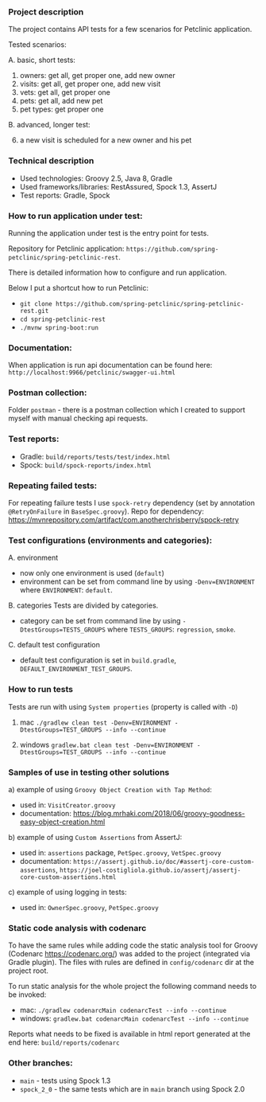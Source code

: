 ### Project description

The project contains API tests for a few scenarios for Petclinic application.

Tested scenarios:

A. basic, short tests:

1) owners: get all, get proper one, add new owner
2) visits: get all, get proper one, add new visit
3) vets: get all, get proper one
4) pets: get all, add new pet
5) pet types: get proper one

B. advanced, longer test:

6) a new visit is scheduled for a new owner and his pet

### Technical description

- Used technologies: Groovy 2.5, Java 8, Gradle
- Used frameworks/libraries: RestAssured, Spock 1.3, AssertJ
- Test reports: Gradle, Spock

### How to run application under test:

Running the application under test is the entry point for tests.

Repository for Petclinic application:
`https://github.com/spring-petclinic/spring-petclinic-rest`.

There is detailed information how to configure and run application.

Below I put a shortcut how to run Petclinic:

- `git clone https://github.com/spring-petclinic/spring-petclinic-rest.git`
- `cd spring-petclinic-rest`
- `./mvnw spring-boot:run`

### Documentation:

When application is run api documentation can be found here:
`http://localhost:9966/petclinic/swagger-ui.html`

### Postman collection:

Folder `postman` - there is a postman collection which I created to support myself with manual checking api requests.

### Test reports:

- Gradle: `build/reports/tests/test/index.html`
- Spock: `build/spock-reports/index.html`

### Repeating failed tests:

For repeating failure tests I use `spock-retry` dependency (set by annotation `@RetryOnFailure` in `BaseSpec.groovy`).
Repo for dependency: https://mvnrepository.com/artifact/com.anotherchrisberry/spock-retry

### Test configurations (environments and categories):

A. environment

- now only one environment is used (`default`)
- environment can be set from command line by using `-Denv=ENVIRONMENT`
  where `ENVIRONMENT`: `default`.

B. categories Tests are divided by categories.

- category can be set from command line by using `-DtestGroups=TESTS_GROUPS`
  where `TESTS_GROUPS`: `regression`, `smoke`.

C. default test configuration

- default test configuration is set in `build.gradle`, `DEFAULT_ENVIRONMENT_TEST_GROUPS`.

### How to run tests

Tests are run with using `System properties` (property is called with `-D`)

1) mac
   `./gradlew clean test -Denv=ENVIRONMENT -DtestGroups=TEST_GROUPS --info --continue`

2) windows
   `gradlew.bat clean test -Denv=ENVIRONMENT -DtestGroups=TEST_GROUPS --info --continue`

### Samples of use in testing other solutions

a) example of using `Groovy Object Creation with Tap Method`:

- used in: `VisitCreator.groovy`
- documentation: https://blog.mrhaki.com/2018/06/groovy-goodness-easy-object-creation.html

b) example of using `Custom Assertions` from AssertJ:

- used in: `assertions` package, `PetSpec.groovy`, `VetSpec.groovy`
- documentation:
  `https://assertj.github.io/doc/#assertj-core-custom-assertions`,
  `https://joel-costigliola.github.io/assertj/assertj-core-custom-assertions.html`

c) example of using logging in tests:

- used in: `OwnerSpec.groovy`, `PetSpec.groovy`

### Static code analysis with codenarc

To have the same rules while adding code the static analysis tool for Groovy (Codenarc https://codenarc.org/) was added
to the project (integrated via Gradle plugin). The files with rules are defined in `config/codenarc` dir at the project
root.

To run static analysis for the whole project the following command needs to be invoked:

- mac: `./gradlew codenarcMain codenarcTest --info --continue`
- windows: `gradlew.bat codenarcMain codenarcTest --info --continue`

Reports what needs to be fixed is available in html report generated at the end here: `build/reports/codenarc`

### Other branches:

- `main` - tests using Spock 1.3
- `spock_2_0` - the same tests which are in `main` branch using Spock 2.0